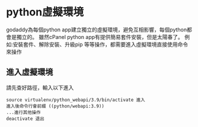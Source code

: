 # python虛擬環境
godaddy為每個python app建立獨立的虛擬環境，避免互相影響，每個python都會是獨立的。
雖然cPanel python app有提供簡易套件安裝，但是太陽春了。
例如:安裝套件、解除安裝、升級pip 等等操作，都需要進入虛擬環境直接使用命令來操作

## 進入虛擬環境
請先查好路徑，輸入以下進入
```
source virtualenv/python_webapi/3.9/bin/activate 進入
進入後命令行會前綴 ((python/webapi:3.9))
...進行其他操作
deactivate 退出
```
